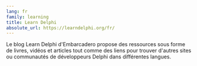 ```yaml
---
lang: fr
family: learning
title: Learn Delphi
absolute_url: https://learndelphi.org/fr/
---
```

Le blog Learn Delphi d'Embarcadero propose des ressources sous forme de livres, vidéos et articles tout comme des liens pour trouver d'autres sites ou communautés de développeurs Delphi dans différentes langues.